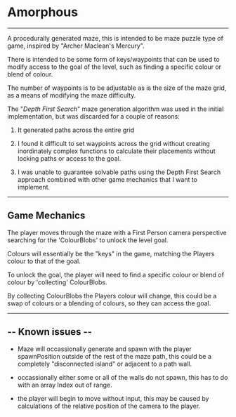 # Amorphous #

----------

A procedurally generated maze, this is intended to be maze puzzle type of game, inspired by "Archer Maclean's Mercury".

There is intended to be some form of keys/waypoints that can be used to modify access to the goal of the level, such as finding a specific colour or blend of colour.

The number of waypoints is to be adjustable as is the size of the maze grid, as a means of modifying the maze difficulty. 

The "*Depth First Search*" maze generation algorithm was used in the initial implementation, but was discarded for a couple of reasons:

1. It generated paths across the entire grid 

2. I found it difficult to set waypoints across the grid without creating inordinately complex functions to calculate their placements without locking paths or access to the goal.

3. I was unable to guarantee solvable paths using the Depth First Search approach combined with other game mechanics that I want to implement.


----------

## Game Mechanics ##

The player moves through the maze with a First Person camera perspective searching for the 'ColourBlobs' to unlock the level goal.

Colours will essentially be the "keys" in the game, matching the Players colour to that of the goal.

To unlock the goal, the player will need to find a specific colour or blend of colour by 'collecting' ColourBlobs.

By collecting ColourBlobs the Players colour will change, this could be a swap of colours or a blending of colours, so they can access the goal.


----------

## -- Known issues -- ##
* Maze will occassionally generate and spawn with the player spawnPosition outside of the rest of the maze path, this could be a completely "disconnected island" or adjacent to a path wall.

* occassionally either some or all of the walls do not spawn, this has to do with an array Index out of range.

* the player will begin to move without input, this may be caused by calculations of the relative position of the camera to the player. 
